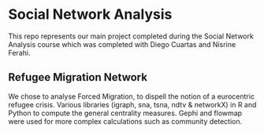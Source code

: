 # Social Network Analysis


This repo represents our main project completed during the Social Network Analysis course which was completed with Diego Cuartas and Nisrine Ferahi. 

## Refugee Migration Network

We chose to analyse Forced Migration, to dispell the notion of a eurocentric refugee crisis. Various libraries (igraph, sna, tsna, ndtv & networkX) in R and Python to compute the general centrality measures. Gephi and flowmap were used for more complex calculations such as community detection. 



